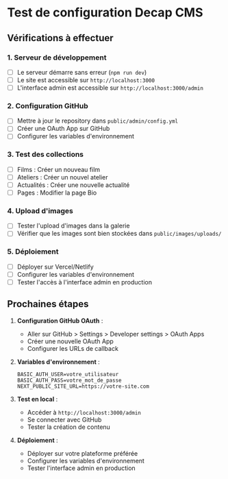 # Test de configuration Decap CMS

## Vérifications à effectuer

### 1. Serveur de développement
- [ ] Le serveur démarre sans erreur (`npm run dev`)
- [ ] Le site est accessible sur `http://localhost:3000`
- [ ] L'interface admin est accessible sur `http://localhost:3000/admin`

### 2. Configuration GitHub
- [ ] Mettre à jour le repository dans `public/admin/config.yml`
- [ ] Créer une OAuth App sur GitHub
- [ ] Configurer les variables d'environnement

### 3. Test des collections
- [ ] Films : Créer un nouveau film
- [ ] Ateliers : Créer un nouvel atelier
- [ ] Actualités : Créer une nouvelle actualité
- [ ] Pages : Modifier la page Bio

### 4. Upload d'images
- [ ] Tester l'upload d'images dans la galerie
- [ ] Vérifier que les images sont bien stockées dans `public/images/uploads/`

### 5. Déploiement
- [ ] Déployer sur Vercel/Netlify
- [ ] Configurer les variables d'environnement
- [ ] Tester l'accès à l'interface admin en production

## Prochaines étapes

1. **Configuration GitHub OAuth** :
   - Aller sur GitHub > Settings > Developer settings > OAuth Apps
   - Créer une nouvelle OAuth App
   - Configurer les URLs de callback

2. **Variables d'environnement** :
   ```env
   BASIC_AUTH_USER=votre_utilisateur
   BASIC_AUTH_PASS=votre_mot_de_passe
   NEXT_PUBLIC_SITE_URL=https://votre-site.com
   ```

3. **Test en local** :
   - Accéder à `http://localhost:3000/admin`
   - Se connecter avec GitHub
   - Tester la création de contenu

4. **Déploiement** :
   - Déployer sur votre plateforme préférée
   - Configurer les variables d'environnement
   - Tester l'interface admin en production
